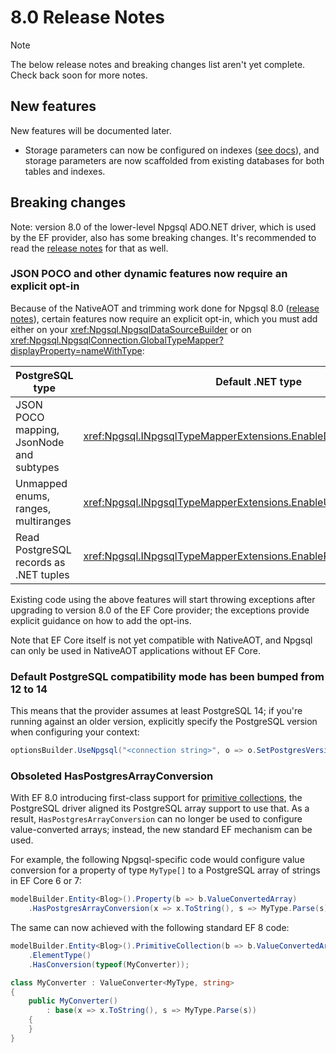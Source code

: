 # 8.0 Release Notes

> [!NOTE]
> The below release notes and breaking changes list aren't yet complete. Check back soon for more notes.

## New features

New features will be documented later.

* Storage parameters can now be configured on indexes ([see docs](../modeling/indexes.md)), and storage parameters are now scaffolded from existing databases for both tables and indexes.

## Breaking changes

Note: version 8.0 of the lower-level Npgsql ADO.NET driver, which is used by the EF provider, also has some breaking changes. It's recommended to read the [release notes](../../Npgsql/release-notes/8.0.md) for that as well.

### <a name="dynamic-optin">JSON POCO and other dynamic features now require an explicit opt-in

Because of the NativeAOT and trimming work done for Npgsql 8.0 ([release notes](../../Npgsql/release-notes/8.0.md)), certain features now require an explicit opt-in, which you must add either on your <xref:Npgsql.NpgsqlDataSourceBuilder> or on <xref:Npgsql.NpgsqlConnection.GlobalTypeMapper?displayProperty=nameWithType>:

PostgreSQL type                          | Default .NET type
---------------------------------------- | --------------------------
JSON POCO mapping, JsonNode and subtypes | <xref:Npgsql.INpgsqlTypeMapperExtensions.EnableDynamicJsonMappings>
Unmapped enums, ranges, multiranges      | <xref:Npgsql.INpgsqlTypeMapperExtensions.EnableUnmappedTypes>
Read PostgreSQL records as .NET tuples   | <xref:Npgsql.INpgsqlTypeMapperExtensions.EnableRecordsAsTuples>

Existing code using the above features will start throwing exceptions after upgrading to version 8.0 of the EF Core provider; the exceptions provide explicit guidance on how to add the opt-ins.

Note that EF Core itself is not yet compatible with NativeAOT, and Npgsql can only be used in NativeAOT applications without EF Core.

### Default PostgreSQL compatibility mode has been bumped from 12 to 14

This means that the provider assumes at least PostgreSQL 14; if you're running against an older version, explicitly specify the PostgreSQL version when configuring your context:

```csharp
optionsBuilder.UseNpgsql("<connection string>", o => o.SetPostgresVersion(12, 0))
```

### Obsoleted HasPostgresArrayConversion

With EF 8.0 introducing first-class support for [primitive collections](https://devblogs.microsoft.com/dotnet/announcing-ef8-preview-4), the PostgreSQL driver aligned its PostgreSQL array support to use that. As a result, `HasPostgresArrayConversion` can no longer be used to configure value-converted arrays; instead, the new standard EF mechanism can be used.

For example, the following Npgsql-specific code would configure value conversion for a property of type `MyType[]` to a PostgreSQL array of strings in EF Core 6 or 7:

```c#
modelBuilder.Entity<Blog>().Property(b => b.ValueConvertedArray)
    .HasPostgresArrayConversion(x => x.ToString(), s => MyType.Parse(s));
```

The same can now achieved with the following standard EF 8 code:

```c#
modelBuilder.Entity<Blog>().PrimitiveCollection(b => b.ValueConvertedArray)
    .ElementType()
    .HasConversion(typeof(MyConverter));

class MyConverter : ValueConverter<MyType, string>
{
    public MyConverter()
        : base(x => x.ToString(), s => MyType.Parse(s))
    {
    }
}
```
